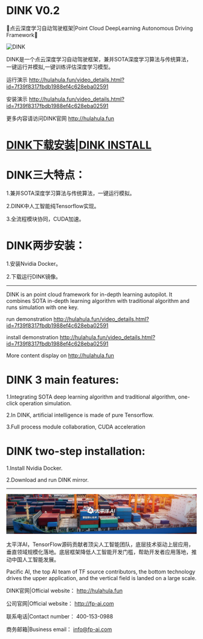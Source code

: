 # DINK V0.2
🚕点云深度学习自动驾驶框架|Point Cloud DeepLearning Autonomous Driving Framework🚕

![DINK](DINK.gif)

DINK是一个点云深度学习自动驾驶框架，兼并SOTA深度学习算法与传统算法，一键运行并模拟,一键训练评估深度学习模型。

运行演示 http://hulahula.fun/video_details.html?id=7f39f8317fbdb1988ef4c628eba02591

安装演示 http://hulahula.fun/video_details.html?id=7f39f8317fbdb1988ef4c628eba02591

更多内容请访问DINK官网 http://hulahula.fun

# [DINK下载安装|DINK INSTALL](https://github.com/FPAI/DINK/wiki/HOME)

# DINK三大特点：

1.兼并SOTA深度学习算法与传统算法，一键运行模拟。

2.DINK中人工智能纯Tensorflow实现。
  
3.全流程模块协同，CUDA加速。

# DINK两步安装：

1.安装Nvidia Docker。

2.下载运行DINK镜像。

***

DINK is an point cloud framework for in-depth learning autopilot. It combines SOTA in-depth learning algorithm with traditional algorithm and runs simulation with one key.

run demonstration http://hulahula.fun/video_details.html?id=7f39f8317fbdb1988ef4c628eba02591

install demonstration http://hulahula.fun/video_details.html?id=7f39f8317fbdb1988ef4c628eba02591

More content display on http://hulahula.fun

# DINK 3 main features:

1.Integrating SOTA deep learning algorithm and traditional algorithm, one-click operation simulation.

2.In DINK, artificial intelligence is made of pure Tensorflow.
  
3.Full process module collaboration, CUDA acceleration

# DINK two-step installation:

1.Install Nvidia Docker.

2.Download and run DINK mirror.

***

[![太平洋AI](img/fpai.jpg)](http://fp-ai.com)

太平洋AI，TensorFlow源码贡献者顶尖人工智能团队，底层技术驱动上层应用，垂直领域规模化落地。底层框架降低人工智能开发门槛，帮助开发者应用落地，推动中国人工智能发展。

Pacific AI, the top AI team of TF source contributors, the bottom technology drives the upper application, and the vertical field is landed on a large scale. 

DINK官网|Official website： http://hulahula.fun

公司官网|Official website： http://fp-ai.com

联系电话|Contact number： 400-153-0988

商务邮箱|Business email： info@fp-ai.com
